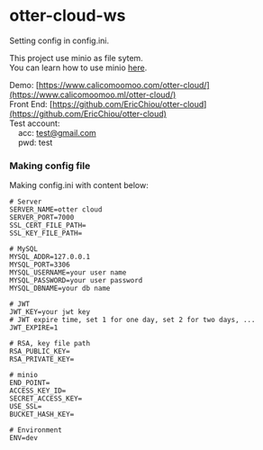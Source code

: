﻿# otter-cloud-ws
Setting config in config.ini.  

This project use minio as file sytem.  
You can learn how to use minio [here](https://docs.min.io/docs/minio-quickstart-guide.html).  
  
Demo: [https://www.calicomoomoo.com/otter-cloud/](https://www.calicomoomoo.ml/otter-cloud/)   
Front End: [https://github.com/EricChiou/otter-cloud](https://github.com/EricChiou/otter-cloud)   
Test account:   
&nbsp;&nbsp;&nbsp;&nbsp;acc: test@gmail.com   
&nbsp;&nbsp;&nbsp;&nbsp;pwd: test   

### Making config file
Making config.ini with content below:  
```
# Server
SERVER_NAME=otter cloud
SERVER_PORT=7000
SSL_CERT_FILE_PATH=
SSL_KEY_FILE_PATH=

# MySQL
MYSQL_ADDR=127.0.0.1
MYSQL_PORT=3306
MYSQL_USERNAME=your user name
MYSQL_PASSWORD=your user password
MYSQL_DBNAME=your db name

# JWT
JWT_KEY=your jwt key
# JWT expire time, set 1 for one day, set 2 for two days, ...
JWT_EXPIRE=1

# RSA, key file path
RSA_PUBLIC_KEY=
RSA_PRIVATE_KEY=

# minio
END_POINT=
ACCESS_KEY_ID=
SECRET_ACCESS_KEY=
USE_SSL=
BUCKET_HASH_KEY=

# Environment
ENV=dev
```
